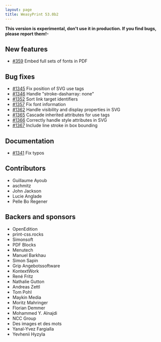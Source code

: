```yaml
---
layout: page
title: WeasyPrint 53.0b2
---
```


**This version is experimental, don't use it in production. If you find bugs, please report them!-**

## New features

- [#359](https://github.com/Kozea/WeasyPrint/issues/359)
  Embed full sets of fonts in PDF

## Bug fixes

- [#1345](https://github.com/Kozea/WeasyPrint/issues/1345)
  Fix position of SVG use tags
- [#1346](https://github.com/Kozea/WeasyPrint/pull/1346)
  Handle "stroke-dasharray: none"
- [#1352](https://github.com/Kozea/WeasyPrint/issues/1352)
  Sort link target identifiers
- [#1357](https://github.com/Kozea/WeasyPrint/issues/1357)
  Fix font information
- [#1362](https://github.com/Kozea/WeasyPrint/issues/1362)
  Handle visibility and display properties in SVG
- [#1365](https://github.com/Kozea/WeasyPrint/issues/1365)
  Cascade inherited attributes for use tags
- [#1366](https://github.com/Kozea/WeasyPrint/issues/1366)
  Correctly handle style attributes in SVG
- [#1367](https://github.com/Kozea/WeasyPrint/issues/1367)
  Include line stroke in box bounding

## Documentation

- [#1341](https://github.com/Kozea/WeasyPrint/pull/1341)
  Fix typos

## Contributors

* Guillaume Ayoub
* aschmitz
* John Jackson
* Lucie Anglade
* Pelle Bo Regener

## Backers and sponsors

* OpenEdition
* print-css.rocks
* Simonsoft
* PDF Blocks
* Menutech
* Manuel Barkhau
* Simon Sapin
* Grip Angebotssoftware
* KontextWork
* René Fritz
* Nathalie Gutton
* Andreas Zettl
* Tom Pohl
* Maykin Media
* Moritz Mahringer
* Florian Demmer
* Mohammed Y. Alnajdi
* NCC Group
* Des images et des mots
* Yanal-Yvez Fargialla
* Yevhenii Hyzyla
